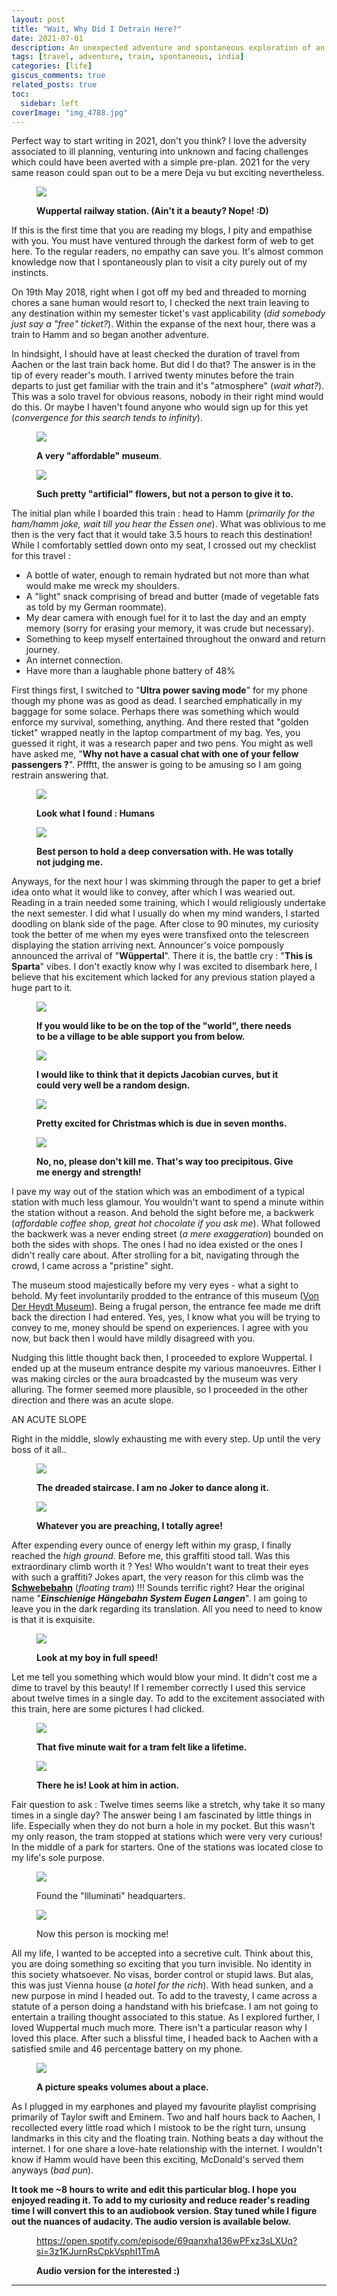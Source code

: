 ```yaml
---
layout: post
title: "Wait, Why Did I Detrain Here?"
date: 2021-07-01
description: An unexpected adventure and spontaneous exploration of an unplanned destination
tags: [travel, adventure, train, spontaneous, india]
categories: [life]
giscus_comments: true
related_posts: true
toc:
  sidebar: left
coverImage: "img_4788.jpg"
---
```


Perfect way to start writing in 2021, don't you think? I love the adversity associated to ill planning, venturing into unknown and facing challenges which could have been averted with a simple pre-plan. 2021 for the very same reason could span out to be a mere Deja vu but exciting nevertheless.

<figure>

![](/assets/img/posts/img_4794.jpg)

<figcaption>

**Wuppertal railway station. (Ain't it a beauty? Nope! :D)**

</figcaption>

</figure>

If this is the first time that you are reading my blogs, I pity and empathise with you. You must have ventured through the darkest form of web to get here. To the regular readers, no empathy can save you. It's almost common knowledge now that I spontaneously plan to visit a city purely out of my instincts.

On 19th May 2018, right when I got off my bed and threaded to morning chores a sane human would resort to, I checked the next train leaving to any destination within my semester ticket's vast applicability (_did somebody just say a "free" ticket?_). Within the expanse of the next hour, there was a train to Hamm and so began another adventure.

In hindsight, I should have at least checked the duration of travel from Aachen or the last train back home. But did I do that? The answer is in the tip of every reader's mouth. I arrived twenty minutes before the train departs to just get familiar with the train and it's "atmosphere" (_wait what?_). This was a solo travel for obvious reasons, nobody in their right mind would do this. Or maybe I haven't found anyone who would sign up for this yet (_convergence for this search tends to infinity_).

<figure>

![](/assets/img/posts/img_4798.jpg)

<figcaption>

**A very "affordable" museum**.

</figcaption>

</figure>

<figure>

![](/assets/img/posts/img_4793.jpg)

<figcaption>

**Such pretty "artificial" flowers, but not a person to give it to.**

</figcaption>

</figure>

The initial plan while I boarded this train : head to Hamm (_primarily for the ham/hamm joke, wait till you hear the Essen one_). What was oblivious to me then is the very fact that it would take 3.5 hours to reach this destination! While I comfortably settled down onto my seat, I crossed out my checklist for this travel :

- A bottle of water, enough to remain hydrated but not more than what would make me wreck my shoulders.
- A "light" snack comprising of bread and butter (made of vegetable fats as told by my German roommate).
- My dear camera with enough fuel for it to last the day and an empty memory (sorry for erasing your memory, it was crude but necessary).
- Something to keep myself entertained throughout the onward and return journey.
- An internet connection.
- Have more than a laughable phone battery of 48%

First things first, I switched to "**Ultra power saving mode**" for my phone though my phone was as good as dead. I searched emphatically in my baggage for some solace. Perhaps there was something which would enforce my survival, something, anything. And there rested that "golden ticket" wrapped neatly in the laptop compartment of my bag. Yes, you guessed it right, it was a research paper and two pens. You might as well have asked me, "**Why not have a casual chat with one of your fellow passengers ?**". Pffftt, the answer is going to be amusing so I am going restrain answering that.

<figure>

![](/assets/img/posts/img_4796.jpg)

<figcaption>

**Look what I found : Humans**

</figcaption>

</figure>

<figure>

![](/assets/img/posts/img_4809.jpg)

<figcaption>

**Best person to hold a deep conversation with. He was totally not judging me.**

</figcaption>

</figure>

Anyways, for the next hour I was skimming through the paper to get a brief idea onto what it would like to convey, after which I was wearied out. Reading in a train needed some training, which I would religiously undertake the next semester. I did what I usually do when my mind wanders, I started doodling on blank side of the page. After close to 90 minutes, my curiosity took the better of me when my eyes were transfixed onto the telescreen displaying the station arriving next. Announcer's voice pompously announced the arrival of "**Wüppertal**". There it is, the battle cry : "**This is Sparta**" vibes. I don't exactly know why I was excited to disembark here, I believe that his excitement which lacked for any previous station played a huge part to it.

<figure>

![](/assets/img/posts/img_4805.jpg)

<figcaption>

**If you would like to be on the top of the "world", there needs to be a village to be able support you from below.**

</figcaption>

</figure>

<figure>

![](/assets/img/posts/img_4841.jpg)

<figcaption>

**I would like to think that it depicts Jacobian curves, but it could very well be a random design.**

</figcaption>

</figure>

<figure>

![](/assets/img/posts/img_4813.jpg)

<figcaption>

**Pretty excited for Christmas which is due in seven months.**

</figcaption>

</figure>

<figure>

![](/assets/img/posts/img_4816.jpg)

<figcaption>

**No, no, please don't kill me. That's way too precipitous. Give me energy and strength!**

</figcaption>

</figure>

I pave my way out of the station which was an embodiment of a typical station with much less glamour. You wouldn't want to spend a minute within the station without a reason. And behold the sight before me, a backwerk (_affordable coffee shop, great hot chocolate if you ask me_). What followed the backwerk was a never ending street (_a mere exaggeration_) bounded on both the sides with shops. The ones I had no idea existed or the ones I didn't really care about. After strolling for a bit, navigating through the crowd, I came across a "pristine" sight.

The museum stood majestically before my very eyes - what a sight to behold. My feet involuntarily prodded to the entrance of this museum ([Von Der Heydt Museum](https://www.von-der-heydt-museum.de/home.html)). Being a frugal person, the entrance fee made me drift back the direction I had entered. Yes, yes, I know what you will be trying to convey to me, money should be spend on experiences. I agree with you now, but back then I would have mildly disagreed with you.

Nudging this little thought back then, I proceeded to explore Wuppertal. I ended up at the museum entrance despite my various manoeuvres. Either I was making circles or the aura broadcasted by the museum was very alluring. The former seemed more plausible, so I proceeded in the other direction and there was an acute slope.

AN ACUTE SLOPE

Right in the middle, slowly exhausting me with every step. Up until the very boss of it all..

<figure>

![](/assets/img/posts/img_4823.jpg)

<figcaption>

**The dreaded staircase. I am no Joker to dance along it.**

</figcaption>

</figure>

<figure>

![](/assets/img/posts/img_4829.jpg)

<figcaption>

**Whatever you are preaching, I totally agree!**

</figcaption>

</figure>

After expending every ounce of energy left within my grasp, I finally reached the _high ground_. Before me, this graffiti stood tall. Was this extraordinary climb worth it ? Yes! Who wouldn't want to treat their eyes with such a graffiti? Jokes apart, the very reason for this climb was the **[Schwebebahn](https://en.wikipedia.org/wiki/Schwebebahn_Wuppertal)** (_floating tram_) !!! Sounds terrific right? Hear the original name "_**Einschienige Hängebahn System Eugen Langen**_". I am going to leave you in the dark regarding its translation. All you need to need to know is that it is exquisite.

<figure>

![](/assets/img/posts/img_4781.jpg)

<figcaption>

**Look at my boy in full speed!**

</figcaption>

</figure>

Let me tell you something which would blow your mind. It didn't cost me a dime to travel by this beauty! If I remember correctly I used this service about twelve times in a single day. To add to the excitement associated with this train, here are some pictures I had clicked.

<figure>

![](/assets/img/posts/img_4788.jpg)

<figcaption>

**That five minute wait for a tram felt like a lifetime.**

</figcaption>

</figure>

<figure>

![](/assets/img/posts/img_4868.jpg)

<figcaption>

**There he is! Look at him in action.**

</figcaption>

</figure>

Fair question to ask : Twelve times seems like a stretch, why take it so many times in a single day? The answer being I am fascinated by little things in life. Especially when they do not burn a hole in my pocket. But this wasn't my only reason, the tram stopped at stations which were very very curious! In the middle of a park for starters. One of the stations was located close to my life's sole purpose.

<figure>

![](/assets/img/posts/img_4846.jpg)

<figcaption>

Found the "Illuminati" headquarters.

</figcaption>

</figure>

<figure>

![](/assets/img/posts/img_4834.jpg)

<figcaption>

Now this person is mocking me!

</figcaption>

</figure>

All my life, I wanted to be accepted into a secretive cult. Think about this, you are doing something so exciting that you turn invisible. No identity in this society whatsoever. No visas, border control or stupid laws. But alas, this was just Vienna house (_a hotel for the rich_). With head sunken, and a new purpose in mind I headed out. To add to the travesty, I came across a statute of a person doing a handstand with his briefcase. I am not going to entertain a trailing thought associated to this statue. As I explored further, I loved Wuppertal much much more. There isn't a particular reason why I loved this place. After such a blissful time, I headed back to Aachen with a satisfied smile and 46 percentage battery on my phone.

<figure>

![](/assets/img/posts/img_4832.jpg)

<figcaption>

**A picture speaks volumes about a place.**

</figcaption>

</figure>

As I plugged in my earphones and played my favourite playlist comprising primarily of Taylor swift and Eminem. Two and half hours back to Aachen, I recollected every little road which I mistook to be the right turn, unsung landmarks in this city and the floating train. Nothing beats a day without the internet. I for one share a love-hate relationship with the internet. I wouldn't know if Hamm would have been this exciting, McDonald's served them anyways (_bad pun_).

**It took me ~8 hours to write and edit this particular blog. I hope you enjoyed reading it. To add to my curiosity and reduce reader's reading time I will convert this to an audiobook version. Stay tuned while I figure out the nuances of audacity. The audio version is available below.**

<figure>

https://open.spotify.com/episode/69qanxha136wPFxz3sLXUq?si=3z1KJurnRsCpkVsphI1TmA

<figcaption>

**Audio version for the interested :)**

</figcaption>

</figure>

* * *
